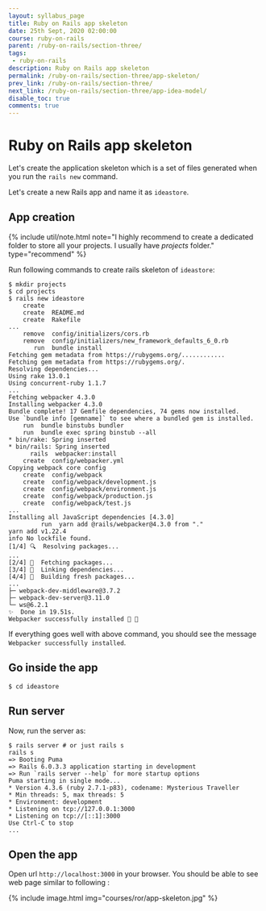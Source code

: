 ```yaml
---
layout: syllabus_page
title: Ruby on Rails app skeleton
date: 25th Sept, 2020 02:00:00
course: ruby-on-rails
parent: /ruby-on-rails/section-three/
tags:
 - ruby-on-rails
description: Ruby on Rails app skeleton
permalink: /ruby-on-rails/section-three/app-skeleton/
prev_link: /ruby-on-rails/section-three/
next_link: /ruby-on-rails/section-three/app-idea-model/
disable_toc: true
comments: true
---
```


# Ruby on Rails app skeleton

Let's create the application skeleton which is a set of files generated when you run the `rails new` command.

Let's create a new Rails app and name it as `ideastore`.

## App creation

{% include util/note.html
    note="I highly recommend to create a dedicated folder to store all your projects. I usually have <em>projects</em> folder." type="recommend"
%}

Run following commands to create rails skeleton of `ideastore`:

```shell
$ mkdir projects
$ cd projects
$ rails new ideastore
    create
    create  README.md
    create  Rakefile
...
    remove  config/initializers/cors.rb
    remove  config/initializers/new_framework_defaults_6_0.rb
       run  bundle install
Fetching gem metadata from https://rubygems.org/............
Fetching gem metadata from https://rubygems.org/.
Resolving dependencies...
Using rake 13.0.1
Using concurrent-ruby 1.1.7
...
Fetching webpacker 4.3.0
Installing webpacker 4.3.0
Bundle complete! 17 Gemfile dependencies, 74 gems now installed.
Use `bundle info [gemname]` to see where a bundled gem is installed.
    run  bundle binstubs bundler
    run  bundle exec spring binstub --all
* bin/rake: Spring inserted
* bin/rails: Spring inserted
      rails  webpacker:install
    create  config/webpacker.yml
Copying webpack core config
    create  config/webpack
    create  config/webpack/development.js
    create  config/webpack/environment.js
    create  config/webpack/production.js
    create  config/webpack/test.js
...
Installing all JavaScript dependencies [4.3.0]
         run  yarn add @rails/webpacker@4.3.0 from "."
yarn add v1.22.4
info No lockfile found.
[1/4] 🔍  Resolving packages...
...
[2/4] 🚚  Fetching packages...
[3/4] 🔗  Linking dependencies...
[4/4] 🔨  Building fresh packages...
...
├─ webpack-dev-middleware@3.7.2
├─ webpack-dev-server@3.11.0
└─ ws@6.2.1
✨  Done in 19.51s.
Webpacker successfully installed 🎉 🍰
```

If everything goes well with above command, you should see the message `Webpacker successfully installed`.

## Go inside the app

```shell
$ cd ideastore
```

## Run server

Now, run the server as:

```shell
$ rails server # or just rails s
rails s
=> Booting Puma
=> Rails 6.0.3.3 application starting in development
=> Run `rails server --help` for more startup options
Puma starting in single mode...
* Version 4.3.6 (ruby 2.7.1-p83), codename: Mysterious Traveller
* Min threads: 5, max threads: 5
* Environment: development
* Listening on tcp://127.0.0.1:3000
* Listening on tcp://[::1]:3000
Use Ctrl-C to stop
...
```

## Open the app

Open url `http://localhost:3000` in your browser. You should be able to see web page similar to following :

{% include image.html img="courses/ror/app-skeleton.jpg" %}
